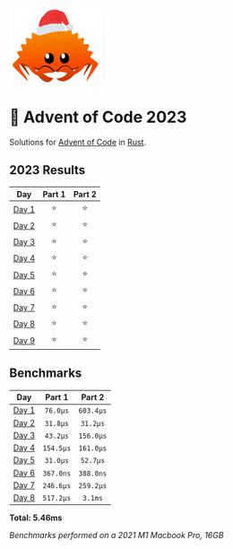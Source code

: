 <img src="./.assets/christmas_ferris.png" width="164">

# 🎄 Advent of Code 2023

Solutions for [Advent of Code](https://adventofcode.com/) in [Rust](https://www.rust-lang.org/).

<!--- advent_readme_stars table --->
## 2023 Results

| Day | Part 1 | Part 2 |
| :---: | :---: | :---: |
| [Day 1](https://adventofcode.com/2023/day/1) | ⭐ | ⭐ |
| [Day 2](https://adventofcode.com/2023/day/2) | ⭐ | ⭐ |
| [Day 3](https://adventofcode.com/2023/day/3) | ⭐ | ⭐ |
| [Day 4](https://adventofcode.com/2023/day/4) | ⭐ | ⭐ |
| [Day 5](https://adventofcode.com/2023/day/5) | ⭐ | ⭐ |
| [Day 6](https://adventofcode.com/2023/day/6) | ⭐ | ⭐ |
| [Day 7](https://adventofcode.com/2023/day/7) | ⭐ | ⭐ |
| [Day 8](https://adventofcode.com/2023/day/8) | ⭐ | ⭐ |
| [Day 9](https://adventofcode.com/2023/day/9) | ⭐ | ⭐ |
<!--- advent_readme_stars table --->

<!--- benchmarking table --->
## Benchmarks

| Day | Part 1 | Part 2 |
| :---: | :---: | :---:  |
| [Day 1](./src/bin/01.rs) | `76.0µs` | `603.4µs` |
| [Day 2](./src/bin/02.rs) | `31.8µs` | `31.2µs` |
| [Day 3](./src/bin/03.rs) | `43.2µs` | `156.0µs` |
| [Day 4](./src/bin/04.rs) | `154.5µs` | `161.0µs` |
| [Day 5](./src/bin/05.rs) | `31.0µs` | `52.7µs` |
| [Day 6](./src/bin/06.rs) | `367.0ns` | `388.0ns` |
| [Day 7](./src/bin/07.rs) | `246.6µs` | `259.2µs` |
| [Day 8](./src/bin/08.rs) | `517.2µs` | `3.1ms` |

**Total: 5.46ms**
<!--- benchmarking table --->
*Benchmarks performed on a 2021 M1 Macbook Pro, 16GB*
